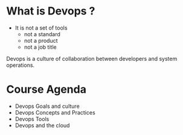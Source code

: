 # What is Devops ? 

- It is not a set of tools
  - not a standard
  - not a product
  - not a job title

Devops is a culture of collaboration between developers and system operations.


# Course Agenda 

- Devops Goals and culture 
- Devops Concepts and Practices 
- Devops Tools 
- Devops and the cloud

